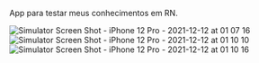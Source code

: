 App para testar meus conhecimentos em RN.

![Simulator Screen Shot - iPhone 12 Pro - 2021-12-12 at 01 07 16](https://user-images.githubusercontent.com/65136543/145699921-e1d98e24-d728-4d66-a6fe-3a06e6c9dfbd.png)
![Simulator Screen Shot - iPhone 12 Pro - 2021-12-12 at 01 10 10](https://user-images.githubusercontent.com/65136543/145699924-fe33f8c1-9984-430b-8a19-7b12f2ee8ca5.png)
![Simulator Screen Shot - iPhone 12 Pro - 2021-12-12 at 01 10 16](https://user-images.githubusercontent.com/65136543/145699926-cebce8c6-bf04-4904-a9a3-0b489b1a50b9.png)
